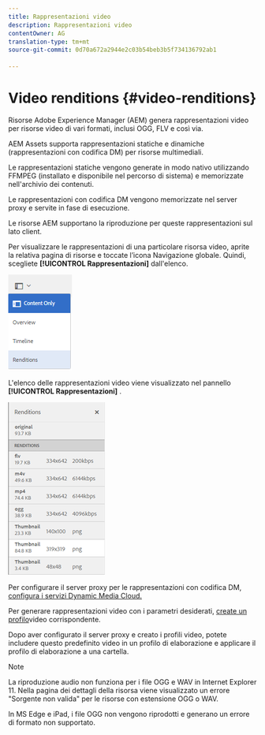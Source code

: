 ```yaml
---
title: Rappresentazioni video
description: Rappresentazioni video
contentOwner: AG
translation-type: tm+mt
source-git-commit: 0d70a672a2944e2c03b54beb3b5f734136792ab1

---
```



# Video renditions {#video-renditions}

Risorse Adobe Experience Manager (AEM) genera rappresentazioni video per risorse video di vari formati, inclusi OGG, FLV e così via.

AEM Assets supporta rappresentazioni statiche e dinamiche (rappresentazioni con codifica DM) per risorse multimediali.

Le rappresentazioni statiche vengono generate in modo nativo utilizzando FFMPEG (installato e disponibile nel percorso di sistema) e memorizzate nell&#39;archivio dei contenuti.

Le rappresentazioni con codifica DM vengono memorizzate nel server proxy e servite in fase di esecuzione.

Le risorse AEM supportano la riproduzione per queste rappresentazioni sul lato client.

Per visualizzare le rappresentazioni di una particolare risorsa video, aprite la relativa pagina di risorse e toccate l’icona Navigazione globale. Quindi, scegliete **[!UICONTROL Rappresentazioni]** dall&#39;elenco.

![chlimage_1-478](assets/chlimage_1-478.png)

L&#39;elenco delle rappresentazioni video viene visualizzato nel pannello **[!UICONTROL Rappresentazioni]** .

![chlimage_1-479](assets/chlimage_1-479.png)

Per configurare il server proxy per le rappresentazioni con codifica DM, [configura i servizi Dynamic Media Cloud.](config-dynamic.md)

Per generare rappresentazioni video con i parametri desiderati, [create un profilo](video-profiles.md)video corrispondente.

Dopo aver configurato il server proxy e creato i profili video, potete includere questo predefinito video in un profilo di elaborazione e applicare il profilo di elaborazione a una cartella.

>[!NOTE]
>
>La riproduzione audio non funziona per i file OGG e WAV in Internet Explorer 11. Nella pagina dei dettagli della risorsa viene visualizzato un errore &quot;Sorgente non valida&quot; per le risorse con estensione OGG o WAV.
>
>In MS Edge e iPad, i file OGG non vengono riprodotti e generano un errore di formato non supportato.
